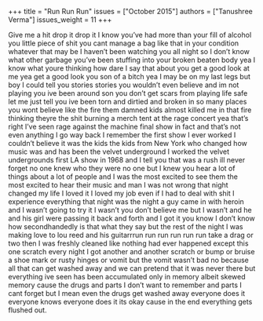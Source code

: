 +++
title = "Run Run Run"
issues = ["October 2015"]
authors = ["Tanushree Verma"]
issues_weight = 11
+++

Give me a hit drop it drop it I know you’ve had more than your fill of alcohol you little piece of shit you cant manage a bag like that in your condition whatever that may be I haven’t been watching you all night so I don’t know what other garbage you’ve been stuffing into your broken beaten body yea I know what youre thinking how dare I say that about you get a good look at me yea get a good look you son of a bitch yea I may be on my last legs but boy I could tell you stories stories you wouldn’t even believe and im not playing you ive been around son you don’t get scars from playing life safe let me just tell you ive been torn and dirtied and broken in so many places you wont believe like the fire them damned kids almost killed me in that fire thinking theyre the shit burning a merch tent at the rage concert yea that’s right I’ve seen rage against the machine final show in fact and that’s not even anything I go way back I remember the first show I ever worked I couldn’t believe it was the kids the kids from New York who changed how music was and has been the velvet underground I worked the velvet undergrounds first LA show in 1968 and I tell you that was a rush ill never forget no one knew who they were no one but I knew you hear a lot of things about a lot of people and I was the most excited to see them the most excited to hear their music and man I was not wrong that night changed my life I loved it I loved my job even if I had to deal with shit I experience everything that night was the night a guy came in with heroin and I wasn’t going to try it I wasn’t you don’t believe me but I wasn’t and he and his girl were passing it back and forth and I got it you know I don’t know how secondhandedly is that what they say but the rest of the night I was making love to lou reed and his guitarrrun run run run run run take a drag or two then I was freshly cleaned like nothing had ever happened except this one scratch every night I got another and another scratch or bump or bruise a shoe mark or rusty hinges or vomit but the vomit wasn’t bad no because all that can get washed away and we can pretend that it was never there but everything ive seen has been accumulated only in memory albeit skewed memory cause the drugs and parts I don’t want to remember and parts I cant forget but I mean even the drugs get washed away everyone does it everyone knows everyone does it its okay cause in the end everything gets flushed out.
